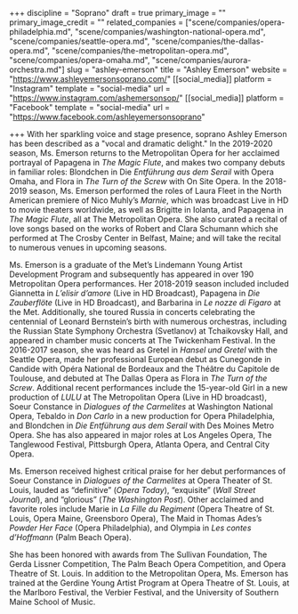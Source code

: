 +++
discipline = "Soprano"
draft = true
primary_image = ""
primary_image_credit = ""
related_companies = ["scene/companies/opera-philadelphia.md", "scene/companies/washington-national-opera.md", "scene/companies/seattle-opera.md", "scene/companies/the-dallas-opera.md", "scene/companies/the-metropolitan-opera.md", "scene/companies/opera-omaha.md", "scene/companies/aurora-orchestra.md"]
slug = "ashley-emerson"
title = "Ashley Emerson"
website = "https://www.ashleyemersonsoprano.com/"
[[social_media]]
platform = "Instagram"
template = "social-media"
url = "https://www.instagram.com/ashemersonsop/"
[[social_media]]
platform = "Facebook"
template = "social-media"
url = "https://www.facebook.com/ashleyemersonsoprano"

+++
With her sparkling voice and stage presence, soprano Ashley Emerson has been described as a "vocal and dramatic delight." In the 2019-2020 season, Ms. Emerson returns to the Metropolitan Opera for her acclaimed portrayal of Papagena in _The Magic Flute_, and makes two company debuts in familiar roles: Blondchen in Die _Entführung aus dem Serail_ with Opera Omaha, and Flora in _The Turn of the Screw_ with On Site Opera. In the 2018-2019 season, Ms. Emerson performed the roles of Laura Fleet in the North American premiere of Nico Muhly’s _Marnie_, which was broadcast Live in HD to movie theaters worldwide, as well as Brigitte in Iolanta, and Papagena in _The Magic Flute_, all at The Metropolitan Opera. She also curated a recital of love songs based on the works of Robert and Clara Schumann which she performed at The Crosby Center in Belfast, Maine; and will take the recital to numerous venues in upcoming seasons.

Ms. Emerson is a graduate of the Met’s Lindemann Young Artist Development Program and subsequently has appeared in over 190 Metropolitan Opera performances. Her 2018-2019 season included included Giannetta in _L’elisir d’amore_ (Live in HD Broadcast), Papagena in _Die Zauberflöte_ (Live in HD Broadcast), and Barbarina in _Le nozze di Figaro_ at the Met. Additionally, she toured Russia in concerts celebrating the centennial of Leonard Bernstein’s birth with numerous orchestras, including the Russian State Symphony Orchestra (Svetlanov) at Tchaikovsky Hall, and appeared in chamber music concerts at The Twickenham Festival. In the 2016-2017 season, she was heard as Gretel in _Hansel und Gretel_ with the Seattle Opera, made her professional European debut as Cunegonde in Candide with Opéra National de Bordeaux and the Théâtre du Capitole de Toulouse, and debuted at The Dallas Opera as Flora in _The Turn of the Screw_. Additional recent performances include the 15-year-old Girl in a new production of _LULU_ at The Metropolitan Opera (Live in HD broadcast), Soeur Constance in _Dialogues of the Carmelites_ at Washington National Opera, Tebaldo in _Don Carlo_ in a new production for Opera Philadelphia, and Blondchen in _Die Entführung aus dem Serail_ with Des Moines Metro Opera. She has also appeared in major roles at Los Angeles Opera, The Tanglewood Festival, Pittsburgh Opera, Atlanta Opera, and Central City Opera.

Ms. Emerson received highest critical praise for her debut performances of Soeur Constance in _Dialogues of the Carmelites_ at Opera Theater of St. Louis, lauded as “definitive” (_Opera Today_), “exquisite” (_Wall Street Journal_), and “glorious” (_The Washington Post_). Other acclaimed and favorite roles include Marie in _La Fille du Regiment_ (Opera Theatre of St. Louis, Opera Maine, Greensboro Opera), The Maid in Thomas Ades’s _Powder Her Face_ (Opera Philadelphia), and Olympia in _Les contes d’Hoffmann_ (Palm Beach Opera).

She has been honored with awards from The Sullivan Foundation, The Gerda Lissner Competition, The Palm Beach Opera Competition, and Opera Theatre of St. Louis. In addition to the Metropolitan Opera, Ms. Emerson has trained at the Gerdine Young Artist Program at Opera Theatre of St. Louis, at the Marlboro Festival, the Verbier Festival, and the University of Southern Maine School of Music.